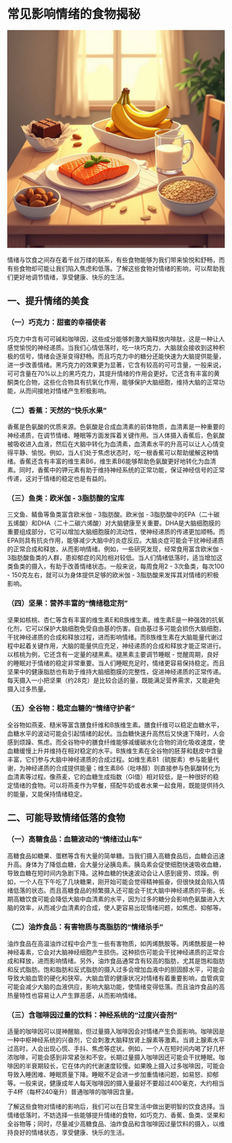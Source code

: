 # 常见影响情绪的食物揭秘

![](image.webp)

情绪与饮食之间存在着千丝万缕的联系，有些食物能够为我们带来愉悦和舒畅，而有些食物却可能让我们陷入焦虑和低落。了解这些食物对情绪的影响，可以帮助我们更好地调节情绪，享受健康、快乐的生活。

## 一、提升情绪的美食

### （一）巧克力：甜蜜的幸福使者

巧克力中含有可可碱和咖啡因，这些成分能够刺激大脑释放内啡肽，这是一种让人感觉愉悦的神经递质。当我们心情低落时，吃一块巧克力，大脑就会接收到这种积极的信号，情绪会逐渐变得舒畅。而且巧克力中的糖分还能快速为大脑提供能量，进一步改善情绪。黑巧克力的效果更为显著，它含有较高的可可含量，一般来说，可可含量在70%以上的黑巧克力，其提升情绪的作用会更好。它还含有丰富的黄酮类化合物，这些化合物具有抗氧化作用，能够保护大脑细胞，维持大脑的正常功能，从而间接地对情绪产生积极影响。

### （二）香蕉：天然的“快乐水果”

香蕉是色氨酸的优质来源。色氨酸是合成血清素的前体物质，血清素是一种重要的神经递质，在调节情绪、睡眠等方面发挥着关键作用。当人体摄入香蕉后，色氨酸被吸收进入血液，然后在大脑中转化为血清素，血清素水平的升高可以让人心情变得平静、愉悦。例如，当人们处于焦虑状态时，吃一根香蕉可以帮助缓解这种情绪。香蕉还含有丰富的维生素B6，维生素B6能够帮助色氨酸更好地转化为血清素。同时，香蕉中的钾元素有助于维持神经系统的正常功能，保证神经信号的正常传递，这对于情绪的稳定也是有益的。

### （三）鱼类：欧米伽 - 3脂肪酸的宝库

三文鱼、鲭鱼等鱼类富含欧米伽 - 3脂肪酸。欧米伽 - 3脂肪酸中的EPA（二十碳五烯酸）和DHA（二十二碳六烯酸）对大脑健康至关重要。DHA是大脑细胞膜的重要组成部分，它可以增加大脑细胞膜的流动性，使神经递质的传递更加顺畅。而EPA则具有抗炎作用，能够减少大脑中的炎症反应。大脑炎症可能会干扰神经递质的正常合成和释放，从而影响情绪。例如，一些研究发现，经常食用富含欧米伽 - 3脂肪酸鱼类的人群，患抑郁症的风险相对较低。当人们情绪低落时，适当增加这类鱼类的摄入，有助于改善情绪状态。一般来说，每周食用2 - 3次鱼类，每次100 - 150克左右，就可以为身体提供足够的欧米伽 - 3脂肪酸来发挥其对情绪的积极影响。

### （四）坚果：营养丰富的“情绪稳定剂”

坚果如核桃、杏仁等含有丰富的维生素E和B族维生素。维生素E是一种强效的抗氧化剂，它可以保护大脑细胞免受自由基的伤害。自由基过多可能会损伤大脑细胞，干扰神经递质的合成和释放过程，进而影响情绪。而B族维生素在大脑能量代谢过程中起着关键作用，大脑的能量供应充足，神经递质的合成和释放才能正常进行。以核桃为例，它还含有一定量的褪黑素。褪黑素主要调节睡眠 - 觉醒周期，良好的睡眠对于情绪的稳定非常重要。当人们睡眠充足时，情绪更容易保持稳定。而且坚果中的健康脂肪也有助于维持大脑细胞膜的完整性，促进神经递质的正常传递。每天摄入一小把坚果（约28克）是比较合适的量，既能满足营养需求，又能避免摄入过多热量。

### （五）全谷物：稳定血糖的“情绪守护者”

全谷物如燕麦、糙米等富含膳食纤维和B族维生素。膳食纤维可以稳定血糖水平，血糖水平的波动可能会引起情绪的起伏。当血糖快速升高然后又快速下降时，人会感到烦躁、焦虑。而全谷物中的膳食纤维能够减缓碳水化合物的消化吸收速度，使血糖缓慢上升并维持在相对稳定的水平。B族维生素在全谷物的胚芽和麸皮中含量丰富，它们参与大脑中神经递质的合成过程。如维生素B1（硫胺素）参与能量代谢，为神经递质的合成提供能量；维生素B6（吡哆醇）则直接参与色氨酸转化为血清素等过程。像燕麦，它的血糖生成指数（GI值）相对较低，是一种很好的稳定情绪的食物。可以将燕麦作为早餐，搭配牛奶或者水果一起食用，既能提供持久的能量，又能保持情绪稳定。

## 二、可能导致情绪低落的食物

### （一）高糖食品：血糖波动的“情绪过山车”

高糖食品如糖果、蛋糕等含有大量的简单糖。当我们摄入高糖食品后，血糖会迅速升高。身体为了降低血糖，会大量分泌胰岛素。胰岛素会促使细胞快速吸收血糖，导致血糖在短时间内急剧下降。这种血糖的快速波动会让人感到疲劳、烦躁。例如，一个人在下午吃了几块糖果，刚开始可能会觉得精神振奋，但很快就会陷入情绪低落的状态。而且高糖食品的频繁摄入还可能会干扰大脑中神经递质的平衡。长期高糖饮食可能会降低大脑中血清素的水平，因为过多的糖分会影响色氨酸进入大脑的效率，从而减少血清素的合成，使人更容易出现情绪问题，如焦虑、抑郁等。

### （二）油炸食品：有害物质与高脂肪的“情绪杀手”

油炸食品在高温油炸过程中会产生一些有害物质，如丙烯酰胺等。丙烯酰胺是一种神经毒素，它会对大脑神经细胞产生损伤。这种损伤可能会干扰神经递质的正常合成和释放，进而影响情绪。另外，油炸食品通常含有较高的脂肪，尤其是饱和脂肪和反式脂肪。饱和脂肪和反式脂肪的摄入过多会增加血液中的胆固醇水平，可能会导致大脑血管的硬化和狭窄。大脑血管的健康状况对情绪有着重要影响，血管病变可能会减少大脑的血液供应，影响大脑功能，使情绪变得低落。而且油炸食品的高热量特性也容易让人产生罪恶感，从而影响情绪。

### （三）含咖啡因过量的饮料：神经系统的“过度兴奋剂”

适量的咖啡因可以提神醒脑，但过量摄入咖啡因会对情绪产生负面影响。咖啡因是一种中枢神经系统的兴奋剂，它会刺激大脑释放肾上腺素等激素。当肾上腺素水平过高时，人会出现心慌、手抖、焦虑等症状。例如，一个人在短时间内喝了好几杯浓咖啡，可能会感到非常紧张和不安。长期过量摄入咖啡因还可能会干扰睡眠。咖啡因的半衰期较长，它在体内的代谢速度较慢。如果晚上摄入过多咖啡因，可能会导致入睡困难、睡眠质量下降。睡眠不足会进一步加重情绪问题，如易怒、抑郁等。一般来说，健康成年人每天咖啡因的摄入量最好不要超过400毫克，大约相当于4杯（每杯240毫升）普通咖啡的咖啡因含量。

了解这些食物对情绪的影响后，我们可以在日常生活中做出更明智的饮食选择。当情绪低落时，不妨选择一些能够提升情绪的食物，如巧克力、香蕉、鱼类、坚果和全谷物等；同时，尽量减少高糖食品、油炸食品和含咖啡因过量饮料的摄入，以维持良好的情绪状态，享受健康、快乐的生活。
